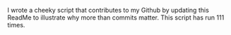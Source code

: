I wrote a cheeky script that contributes to my Github by updating this ReadMe to illustrate why more than commits matter. This script has run 111 times.